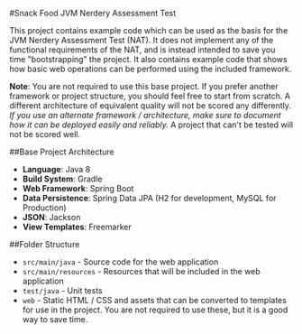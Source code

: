 #Snack Food JVM Nerdery Assessment Test

This project contains example code which can be used as the basis for the JVM Nerdery Assessment Test (NAT). It does not implement any of
the functional requirements of the NAT, and is instead intended to save you time "bootstrapping" the project. It also contains example code
that shows how basic web  operations can be performed using the included framework.

**Note**: You are not required to use this base project. If you prefer another framework or project structure, you should feel free to start
from scratch. A different architecture of equivalent quality will not be scored any differently. *If you use an alternate
framework / architecture, make sure to document how it can be deployed easily and reliably.* A project that can't be tested will not be
scored well.

##Base Project Architecture
* **Language**: Java 8
* **Build System**: Gradle
* **Web Framework**: Spring Boot
* **Data Persistence**: Spring Data JPA (H2 for development, MySQL for Production)
* **JSON**: Jackson
* **View Templates**: Freemarker

##Folder Structure
* `src/main/java` - Source code for the web application
* `src/main/resources` - Resources that will be included in the web application
* `test/java` - Unit tests
* `web` - Static HTML / CSS and assets that can be converted to templates for use in the project. You are not required to use these, but it
is a good way to save time.